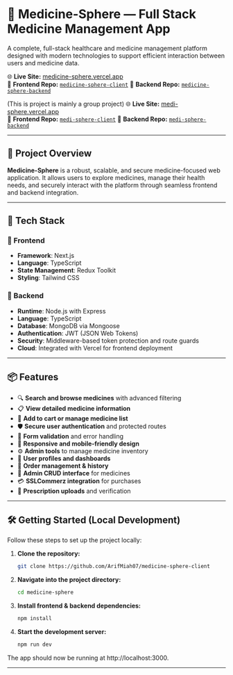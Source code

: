 # 💊 Medicine-Sphere — Full Stack Medicine Management App

A complete, full-stack healthcare and medicine management platform designed with modern technologies to support efficient interaction between users and medicine data.

🌐 **Live Site:** [medicine-sphere.vercel.app](medi-sphere-one.vercel.app/)  
📁 **Frontend Repo:** [`medicine-sphere-client`](https://github.com/ArifMiah07/medicine-sphere-client)
📁 **Backend Repo:** [`medicine-sphere-backend`](https://github.com/ArifMiah07/medicine-sphere-backend)

(This is project is mainly a group project)
🌐 **Live Site:** [medi-sphere.vercel.app](https://medi-sphere-five.vercel.app/)  
📁 **Frontend Repo:** [`medi-sphere-client`](https://github.com/Faey2023/medi-sphere)
📁 **Backend Repo:** [`medi-sphere-backend`](https://github.com/farrdin/medi-sphere-backend)


---

## 🧠 Project Overview

**Medicine-Sphere** is a robust, scalable, and secure medicine-focused web application. It allows users to explore medicines, manage their health needs, and securely interact with the platform through seamless frontend and backend integration.

---

## 🚀 Tech Stack

### 🔹 Frontend
- **Framework**: Next.js
- **Language**: TypeScript
- **State Management**: Redux Toolkit
- **Styling**: Tailwind CSS

### 🔹 Backend
- **Runtime**: Node.js with Express
- **Language**: TypeScript
- **Database**: MongoDB via Mongoose
- **Authentication**: JWT (JSON Web Tokens)
- **Security**: Middleware-based token protection and route guards
- **Cloud**: Integrated with Vercel for frontend deployment

---
## 📦 Features

- 🔍 **Search and browse medicines** with advanced filtering
- 📋 **View detailed medicine information**
- 🛒 **Add to cart or manage medicine list**
- 🛡️ **Secure user authentication** and protected routes
- 🧪 **Form validation** and error handling
- 📱 **Responsive and mobile-friendly design**
- ⚙️ **Admin tools** to manage medicine inventory
- 👤 **User profiles and dashboards**
- 📝 **Order management & history**
- 🔧 **Admin CRUD interface** for medicines
- 💳 **SSLCommerz integration** for purchases
- 📄 **Prescription uploads** and verification

---

## 🛠 Getting Started (Local Development)

Follow these steps to set up the project locally:

1. **Clone the repository:**
   ```bash
   git clone https://github.com/ArifMiah07/medicine-sphere-client
   ```

2. **Navigate into the project directory:**
   ```bash
   cd medicine-sphere
   ```

3. **Install frontend & backend dependencies:**
   ```bash
   npm install
   ```

4. **Start the development server:**
   ```bash
   npm run dev
   ```

The app should now be running at http://localhost:3000.

---

